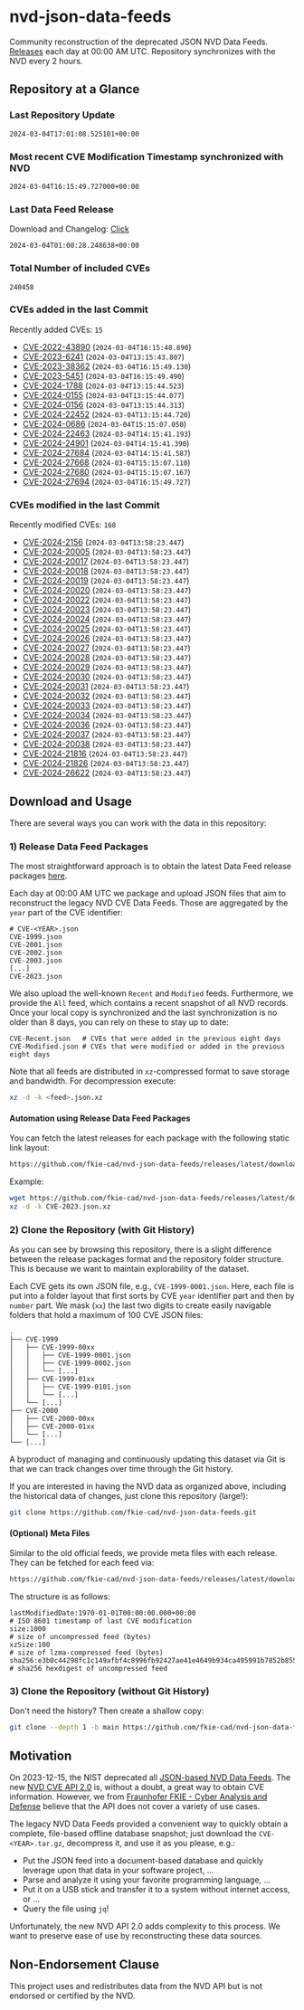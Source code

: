 # nvd-json-data-feeds

Community reconstruction of the deprecated JSON NVD Data Feeds. 
[Releases](https://github.com/fkie-cad/nvd-json-data-feeds/releases/latest) each day at 00:00 AM UTC.
Repository synchronizes with the NVD every 2 hours.

## Repository at a Glance

### Last Repository Update

```plain
2024-03-04T17:01:08.525101+00:00
```

### Most recent CVE Modification Timestamp synchronized with NVD

```plain
2024-03-04T16:15:49.727000+00:00
```

### Last Data Feed Release

Download and Changelog: [Click](https://github.com/fkie-cad/nvd-json-data-feeds/releases/latest)

```plain
2024-03-04T01:00:28.248638+00:00
```

### Total Number of included CVEs

```plain
240458
```

### CVEs added in the last Commit

Recently added CVEs: `15`

* [CVE-2022-43890](CVE-2022/CVE-2022-438xx/CVE-2022-43890.json) (`2024-03-04T16:15:48.890`)
* [CVE-2023-6241](CVE-2023/CVE-2023-62xx/CVE-2023-6241.json) (`2024-03-04T13:15:43.807`)
* [CVE-2023-38362](CVE-2023/CVE-2023-383xx/CVE-2023-38362.json) (`2024-03-04T16:15:49.130`)
* [CVE-2023-5451](CVE-2023/CVE-2023-54xx/CVE-2023-5451.json) (`2024-03-04T16:15:49.490`)
* [CVE-2024-1788](CVE-2024/CVE-2024-17xx/CVE-2024-1788.json) (`2024-03-04T13:15:44.523`)
* [CVE-2024-0155](CVE-2024/CVE-2024-01xx/CVE-2024-0155.json) (`2024-03-04T13:15:44.077`)
* [CVE-2024-0156](CVE-2024/CVE-2024-01xx/CVE-2024-0156.json) (`2024-03-04T13:15:44.313`)
* [CVE-2024-22452](CVE-2024/CVE-2024-224xx/CVE-2024-22452.json) (`2024-03-04T13:15:44.720`)
* [CVE-2024-0686](CVE-2024/CVE-2024-06xx/CVE-2024-0686.json) (`2024-03-04T15:15:07.050`)
* [CVE-2024-22463](CVE-2024/CVE-2024-224xx/CVE-2024-22463.json) (`2024-03-04T14:15:41.193`)
* [CVE-2024-24901](CVE-2024/CVE-2024-249xx/CVE-2024-24901.json) (`2024-03-04T14:15:41.390`)
* [CVE-2024-27684](CVE-2024/CVE-2024-276xx/CVE-2024-27684.json) (`2024-03-04T14:15:41.587`)
* [CVE-2024-27668](CVE-2024/CVE-2024-276xx/CVE-2024-27668.json) (`2024-03-04T15:15:07.110`)
* [CVE-2024-27680](CVE-2024/CVE-2024-276xx/CVE-2024-27680.json) (`2024-03-04T15:15:07.167`)
* [CVE-2024-27694](CVE-2024/CVE-2024-276xx/CVE-2024-27694.json) (`2024-03-04T16:15:49.727`)


### CVEs modified in the last Commit

Recently modified CVEs: `168`

* [CVE-2024-2156](CVE-2024/CVE-2024-21xx/CVE-2024-2156.json) (`2024-03-04T13:58:23.447`)
* [CVE-2024-20005](CVE-2024/CVE-2024-200xx/CVE-2024-20005.json) (`2024-03-04T13:58:23.447`)
* [CVE-2024-20017](CVE-2024/CVE-2024-200xx/CVE-2024-20017.json) (`2024-03-04T13:58:23.447`)
* [CVE-2024-20018](CVE-2024/CVE-2024-200xx/CVE-2024-20018.json) (`2024-03-04T13:58:23.447`)
* [CVE-2024-20019](CVE-2024/CVE-2024-200xx/CVE-2024-20019.json) (`2024-03-04T13:58:23.447`)
* [CVE-2024-20020](CVE-2024/CVE-2024-200xx/CVE-2024-20020.json) (`2024-03-04T13:58:23.447`)
* [CVE-2024-20022](CVE-2024/CVE-2024-200xx/CVE-2024-20022.json) (`2024-03-04T13:58:23.447`)
* [CVE-2024-20023](CVE-2024/CVE-2024-200xx/CVE-2024-20023.json) (`2024-03-04T13:58:23.447`)
* [CVE-2024-20024](CVE-2024/CVE-2024-200xx/CVE-2024-20024.json) (`2024-03-04T13:58:23.447`)
* [CVE-2024-20025](CVE-2024/CVE-2024-200xx/CVE-2024-20025.json) (`2024-03-04T13:58:23.447`)
* [CVE-2024-20026](CVE-2024/CVE-2024-200xx/CVE-2024-20026.json) (`2024-03-04T13:58:23.447`)
* [CVE-2024-20027](CVE-2024/CVE-2024-200xx/CVE-2024-20027.json) (`2024-03-04T13:58:23.447`)
* [CVE-2024-20028](CVE-2024/CVE-2024-200xx/CVE-2024-20028.json) (`2024-03-04T13:58:23.447`)
* [CVE-2024-20029](CVE-2024/CVE-2024-200xx/CVE-2024-20029.json) (`2024-03-04T13:58:23.447`)
* [CVE-2024-20030](CVE-2024/CVE-2024-200xx/CVE-2024-20030.json) (`2024-03-04T13:58:23.447`)
* [CVE-2024-20031](CVE-2024/CVE-2024-200xx/CVE-2024-20031.json) (`2024-03-04T13:58:23.447`)
* [CVE-2024-20032](CVE-2024/CVE-2024-200xx/CVE-2024-20032.json) (`2024-03-04T13:58:23.447`)
* [CVE-2024-20033](CVE-2024/CVE-2024-200xx/CVE-2024-20033.json) (`2024-03-04T13:58:23.447`)
* [CVE-2024-20034](CVE-2024/CVE-2024-200xx/CVE-2024-20034.json) (`2024-03-04T13:58:23.447`)
* [CVE-2024-20036](CVE-2024/CVE-2024-200xx/CVE-2024-20036.json) (`2024-03-04T13:58:23.447`)
* [CVE-2024-20037](CVE-2024/CVE-2024-200xx/CVE-2024-20037.json) (`2024-03-04T13:58:23.447`)
* [CVE-2024-20038](CVE-2024/CVE-2024-200xx/CVE-2024-20038.json) (`2024-03-04T13:58:23.447`)
* [CVE-2024-21816](CVE-2024/CVE-2024-218xx/CVE-2024-21816.json) (`2024-03-04T13:58:23.447`)
* [CVE-2024-21826](CVE-2024/CVE-2024-218xx/CVE-2024-21826.json) (`2024-03-04T13:58:23.447`)
* [CVE-2024-26622](CVE-2024/CVE-2024-266xx/CVE-2024-26622.json) (`2024-03-04T13:58:23.447`)


## Download and Usage

There are several ways you can work with the data in this repository:

### 1) Release Data Feed Packages

The most straightforward approach is to obtain the latest Data Feed release packages [here](https://github.com/fkie-cad/nvd-json-data-feeds/releases/latest).

Each day at 00:00 AM UTC we package and upload JSON files that aim to reconstruct the legacy NVD CVE Data Feeds.
Those are aggregated by the `year` part of the CVE identifier:

```
# CVE-<YEAR>.json
CVE-1999.json
CVE-2001.json
CVE-2002.json
CVE-2003.json
[...]
CVE-2023.json
```

We also upload the well-known `Recent` and `Modified` feeds.
Furthermore, we provide the `All` feed, which contains a recent snapshot of all NVD records.
Once your local copy is synchronized and the last synchronization is no older than 8 days, you can rely on these to stay up to date:

```plain
CVE-Recent.json   # CVEs that were added in the previous eight days
CVE-Modified.json # CVEs that were modified or added in the previous eight days
```

Note that all feeds are distributed in `xz`-compressed format to save storage and bandwidth.
For decompression execute:

```sh
xz -d -k <feed>.json.xz
```


#### Automation using Release Data Feed Packages

You can fetch the latest releases for each package with the following static link layout:

```sh
https://github.com/fkie-cad/nvd-json-data-feeds/releases/latest/download/CVE-<YEAR>.json.xz
```

Example:

```sh
wget https://github.com/fkie-cad/nvd-json-data-feeds/releases/latest/download/CVE-2023.json.xz
xz -d -k CVE-2023.json.xz
```



### 2) Clone the Repository (with Git History)

As you can see by browsing this repository, there is a slight difference between the release packages format and the repository folder structure.
This is because we want to maintain explorability of the dataset.

Each CVE gets its own JSON file, e.g., `CVE-1999-0001.json`.
Here, each file is put into a folder layout that first sorts by CVE `year` identifier part and then by `number` part.
We mask (`xx`) the last two digits to create easily navigable folders that hold a maximum of 100 CVE JSON files:

```plain
.
├── CVE-1999
│   ├── CVE-1999-00xx
│   │   ├── CVE-1999-0001.json
│   │   ├── CVE-1999-0002.json
│   │   └── [...]
│   ├── CVE-1999-01xx
│   │   ├── CVE-1999-0101.json
│   │   └── [...]
│   └── [...]
├── CVE-2000
│   ├── CVE-2000-00xx
│   ├── CVE-2000-01xx
│   └── [...]
└── [...]
```

A byproduct of managing and continuously updating this dataset via Git is that we can track changes over time through the Git history.

If you are interested in having the NVD data as organized above, including the historical data of changes, just clone this repository (large!):

```sh
git clone https://github.com/fkie-cad/nvd-json-data-feeds.git
```

#### (Optional) Meta Files

Similar to the old official feeds, we provide meta files with each release. They can be fetched for each feed via:

```sh
https://github.com/fkie-cad/nvd-json-data-feeds/releases/latest/download/CVE-<YEAR>.meta
```

The structure is as follows:

```plain
lastModifiedDate:1970-01-01T00:00:00.000+00:00                          # ISO 8601 timestamp of last CVE modification
size:1000                                                               # size of uncompressed feed (bytes)
xzSize:100                                                              # size of lzma-compressed feed (bytes)
sha256:e3b0c44298fc1c149afbf4c8996fb92427ae41e4649b934ca495991b7852b855 # sha256 hexdigest of uncompressed feed
```


### 3) Clone the Repository (without Git History)

Don't need the history? Then create a shallow copy:

```sh
git clone --depth 1 -b main https://github.com/fkie-cad/nvd-json-data-feeds.git
```

## Motivation

On 2023-12-15, the NIST deprecated all [JSON-based NVD Data Feeds](https://nvd.nist.gov/vuln/data-feeds#divRetirementBanner-1).
The new [NVD CVE API 2.0](https://nvd.nist.gov/developers/vulnerabilities) is, without a doubt, a great way to obtain CVE information.
However, we from [Fraunhofer FKIE - Cyber Analysis and Defense](https://www.fkie.fraunhofer.de/en/departments/cad.html) believe that the API does not cover a variety of use cases.

The legacy NVD Data Feeds provided a convenient way to quickly obtain a complete, file-based offline database snapshot; just download the `CVE-<YEAR>.tar.gz`, decompress it, and use it as you please, e.g.:

* Put the JSON feed into a document-based database and quickly leverage upon that data in your software project, ...
* Parse and analyze it using your favorite programming language, ...
* Put it on a USB stick and transfer it to a system without internet access, or ...
* Query the file using `jq`!

Unfortunately, the new NVD API 2.0 adds complexity to this process.
We want to preserve ease of use by reconstructing these data sources.

## Non-Endorsement Clause

This project uses and redistributes data from the NVD API but is not endorsed or certified by the NVD.
